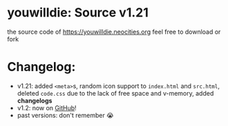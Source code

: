 # youwilldie: Source v1.21
the source code of https://youwilldie.neocities.org
feel free to download or fork
# Changelog:
 * v1.21: added `<meta>`s, random icon support to `index.html` and `src.html`, deleted `code.css` due to the lack of free space and v-memory, added **changelogs**
 * v1.2: now on <a href="https://github.com/topics/how-to-die">GitHub</a>!
 * past versions: don't remember 😭
